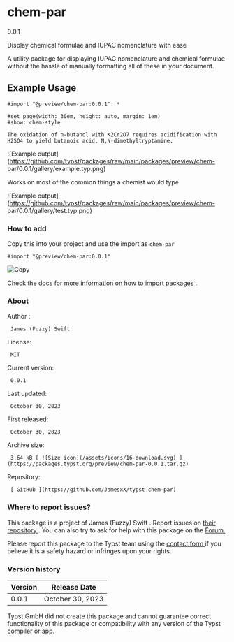 #  chem-par

0.0.1

Display chemical formulae and IUPAC nomenclature with ease

A utility package for displaying IUPAC nomenclature and chemical formulae
without the hassle of manually formatting all of these in your document.

##  Example Usage

    
    
    #import "@preview/chem-par:0.0.1": *
    
    #set page(width: 30em, height: auto, margin: 1em)
    #show: chem-style
    
    The oxidation of n-butanol with K2Cr2O7 requires acidification with H2SO4 to yield butanoic acid. N,N-dimethyltryptamine.
    

![Example
output](https://github.com/typst/packages/raw/main/packages/preview/chem-
par/0.0.1/gallery/example.typ.png)

Works on most of the common things a chemist would type

![Example
output](https://github.com/typst/packages/raw/main/packages/preview/chem-
par/0.0.1/gallery/test.typ.png)

###  How to add

Copy this into your project and use the import as  ` chem-par `

    
    
    #import "@preview/chem-par:0.0.1"

![Copy](/assets/icons/16-copy.svg)

Check the docs for  [ more information on how to import packages
](https://typst.app/docs/reference/scripting/#packages) .

###  About

Author  :

     James (Fuzzy) Swift 
License:

     MIT 
Current version:

     0.0.1 
Last updated:

     October 30, 2023 
First released:

     October 30, 2023 
Archive size:

     3.64 kB [ ![Size icon](/assets/icons/16-download.svg) ](https://packages.typst.org/preview/chem-par-0.0.1.tar.gz)
Repository:

     [ GitHub ](https://github.com/JamesxX/typst-chem-par)

###  Where to report issues?

This  package  is a project of  James (Fuzzy) Swift  .  Report issues on  [
their repository ](https://github.com/JamesxX/typst-chem-par) .  You can also
try to ask for help with this  package  on the  [ Forum
](https://forum.typst.app) .

Please report this  package  to the Typst team using the  [ contact form
](https://typst.app/contact) if you believe it is a safety hazard or infringes
upon your rights.

###  Version history

Version  |  Release Date   
---|---  
0.0.1  |  October 30, 2023   
  
Typst GmbH did not create this  package  and cannot guarantee correct
functionality of this  package  or compatibility with any version of the Typst
compiler or app.


